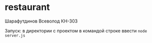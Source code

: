 # restaurant

Шарафутдинов Всеволод КН-303

Запуск: в директории с проектом в командой строке ввести `node server.js`
